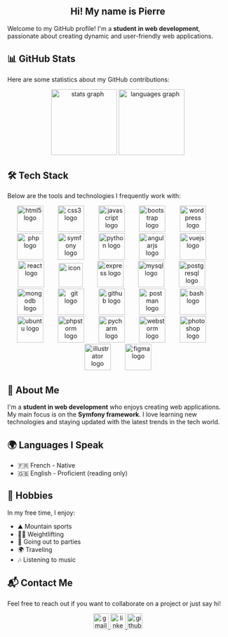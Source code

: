 <h2 align="center">Hi! My name is Pierre</h2>

Welcome to my GitHub profile! I'm a **student in web development**, passionate about creating dynamic and user-friendly web applications.

## 📊 GitHub Stats

Here are some statistics about my GitHub contributions:

<div align="center">
  
  <img src="https://github-readme-stats.vercel.app/api?username=pierrenogaro&hide_title=false&hide_rank=false&show_icons=true&include_all_commits=true&count_private=true&disable_animations=false&theme=dracula&locale=en&hide_border=false" height="150" alt="stats graph" />
  <img src="https://github-readme-stats.vercel.app/api/top-langs?username=pierrenogaro&locale=en&hide_title=false&layout=compact&card_width=320&langs_count=5&theme=dracula&hide_border=false" height="150" alt="languages graph" />
  
</div>

## 🛠️ Tech Stack

Below are the tools and technologies I frequently work with:

<div align="center">
    <img src="https://cdn.jsdelivr.net/gh/devicons/devicon/icons/html5/html5-original.svg" height="60" alt="html5 logo" />
    <img width="25" />
    <img src="https://cdn.jsdelivr.net/gh/devicons/devicon/icons/css3/css3-original.svg" height="60" alt="css3 logo" />
    <img width="25" />
    <img src="https://cdn.jsdelivr.net/gh/devicons/devicon/icons/javascript/javascript-original.svg" height="60" alt="javascript logo" />
    <img width="25" />
    <img src="https://cdn.jsdelivr.net/gh/devicons/devicon/icons/bootstrap/bootstrap-original.svg" height="60" alt="bootstrap logo" />
    <img width="25" />
    <img src="https://cdn.simpleicons.org/wordpress/21759B" height="60" alt="wordpress logo" />
    <img width="25" />
    <img src="https://cdn.jsdelivr.net/gh/devicons/devicon/icons/php/php-original.svg" height="60" alt="php logo" />
    <img width="25" />
    <img src="https://skillicons.dev/icons?i=symfony" height="60" alt="symfony logo" />
    <img width="25" />
    <img src="https://cdn.jsdelivr.net/gh/devicons/devicon/icons/python/python-original.svg" height="60" alt="python logo" />
    <img width="25" />
    <img src="https://cdn.jsdelivr.net/gh/devicons/devicon/icons/angularjs/angularjs-original.svg" height="60" alt="angularjs logo"  />
    <img width="25" />
    <img src="https://cdn.jsdelivr.net/gh/devicons/devicon/icons/vuejs/vuejs-original.svg" height="60" alt="vuejs logo"  />
    <img width="25" />
    <img src="https://cdn.jsdelivr.net/gh/devicons/devicon/icons/react/react-original.svg" height="60" alt="react logo"  />
    <img width="25" />
    <img src="https://techstack-generator.vercel.app/django-icon.svg" alt="icon" width="55" height="55" />
    <img width="25" />
    <img src="https://cdn.jsdelivr.net/gh/devicons/devicon/icons/express/express-original.svg" height="60" alt="express logo" />
    <img width="25" />
    <img src="https://cdn.jsdelivr.net/gh/devicons/devicon/icons/mysql/mysql-original.svg" height="60" alt="mysql logo" />
    <img width="25" />
    <img src="https://cdn.jsdelivr.net/gh/devicons/devicon/icons/postgresql/postgresql-original.svg" height="60" alt="postgresql logo" />
    <img width="25" />
    <img src="https://cdn.jsdelivr.net/gh/devicons/devicon/icons/mongodb/mongodb-original.svg" height="60" alt="mongodb logo" />
    <img width="25" />
    <img src="https://cdn.jsdelivr.net/gh/devicons/devicon/icons/git/git-original.svg" height="60" alt="git logo" />
    <img width="25" />
    <img src="https://skillicons.dev/icons?i=github" height="60" alt="github logo" />
    <img width="25" />
    <img src="https://cdn.simpleicons.org/postman/FF6C37" height="60" alt="postman logo" />
    <img width="25" />
    <img src="https://cdn.jsdelivr.net/gh/devicons/devicon/icons/bash/bash-original.svg" height="60" alt="bash logo" />
    <img width="25" />
    <img src="https://cdn.simpleicons.org/ubuntu/E95420" height="60" alt="ubuntu logo" />
    <img width="25" />
    <img src="https://cdn.jsdelivr.net/gh/devicons/devicon/icons/phpstorm/phpstorm-original.svg" height="60" alt="phpstorm logo" />
    <img width="25" />
    <img src="https://cdn.jsdelivr.net/gh/devicons/devicon/icons/pycharm/pycharm-original.svg" height="60" alt="pycharm logo" />
    <img width="25" />
    <img src="https://cdn.jsdelivr.net/gh/devicons/devicon/icons/webstorm/webstorm-original.svg" height="60" alt="webstorm logo" />
    <img width="25" />
    <img src="https://cdn.jsdelivr.net/gh/devicons/devicon/icons/photoshop/photoshop-plain.svg" height="60" alt="photoshop logo" />
    <img width="25" />
    <img src="https://cdn.jsdelivr.net/gh/devicons/devicon/icons/illustrator/illustrator-line.svg" height="60" alt="illustrator logo" />
    <img width="25" />
    <img src="https://cdn.jsdelivr.net/gh/devicons/devicon/icons/figma/figma-original.svg" height="60" alt="figma logo" />
</div>


## 🌟 About Me

I'm a **student in web development** who enjoys creating web applications. My main focus is on the **Symfony framework**. I love learning new technologies and staying updated with the latest trends in the tech world.

## 🌍 Languages I Speak

- 🇫🇷 French - Native
- 🇬🇧 English - Proficient (reading only)

## 🎨 Hobbies

In my free time, I enjoy:
- ⛰️ Mountain sports
- 🏋️‍♂️ Weightlifting
- 🎉 Going out to parties
- 🌍 Traveling
- 🎶 Listening to music

## 📬 Contact Me

Feel free to reach out if you want to collaborate on a project or just say hi!

<div align="center">

  <a href="mailto:pierre.nogaro@gmail.com" target="_blank">
    <img src="https://img.shields.io/static/v1?message=Gmail&logo=gmail&label=&color=D14836&logoColor=white&labelColor=&style=for-the-badge" height="35" alt="gmail logo" />
  </a>
  <a href="https://www.linkedin.com/in/pierre-nogaro/" target="_blank">
    <img src="https://img.shields.io/static/v1?message=LinkedIn&logo=linkedin&label=&color=0077B5&logoColor=white&labelColor=&style=for-the-badge" height="35" alt="linkedin logo" />
  </a>
  <a href="https://github.com/pierrenogaro" target="_blank">
    <img src="https://img.shields.io/static/v1?message=GitHub&logo=github&label=&color=181717&logoColor=white&labelColor=&style=for-the-badge" height="35" alt="github logo" />
  </a>

</div>
